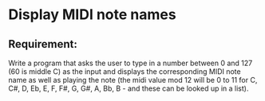 # Display MIDI note names

## Requirement:

Write a program that asks the user to type in a number between 0 and 127 (60 is middle C) as the input and displays the corresponding MIDI note name as well as playing the note (the midi value mod 12 will be 0 to 11 for C, C#, D, Eb, E, F, F#, G, G#, A, Bb, B - and these can be looked up in a list).
